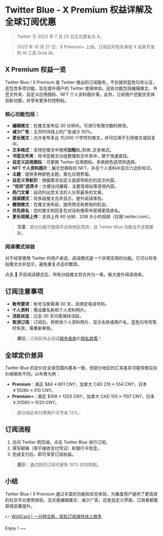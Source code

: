 # Twitter Blue - X Premium 权益详解及全球订阅优惠

> Twitter 于 2023 年 7 月 23 日正式更名为 X。

> 2023 年 10 月 27 日，X Premium+ 上线，订阅后可抢先体验 X 自家开发的 AI 工具 Grok AI。

## X Premium 权益一览

Twitter Blue / X Premium 是 Twitter 推出的订阅服务，不仅提供蓝色勾号认证，还包含多项功能，旨在提升用户的 Twitter 使用体验。这些功能包括编辑推文、书签文件夹、自定义应用图标、NFT 个人资料图片等。此外，订阅用户还能优先体验新功能，并享有更多的控制权。

### 核心功能包括：

- **编辑推文**：在推文发布后 30 分钟内，可进行有限次数的修改。
- **减少广告**：主页时间线上的广告减少 50%。
- **更长推文**：允许发布多达 10,000 个字符的推文，并可应用于引用推文或回复中。
- **文本格式**：支持在推文中使用**加粗**和_斜体_文本格式。
- **书签文件夹**：将书签推文分组整理到文件夹中，便于快速查找。
- **自定义应用图标**：可更换 Twitter 应用图标，多款颜色选项供选择。
- **NFT 个人资料图片**：展示您拥有的 NFT，并在个人资料中显示六边形标识。
- **主题**：提供多种颜色主题，美化应用界面。
- **自定义导航栏**：根据需求自定义底部导航栏的显示内容。
- **“空间”选项卡**：方便访问播客、主题音频站等音频内容。
- **热门文章**：自动列出您关注的人分享最多的文章。
- **阅读模式**：将多段推文合并显示，提升阅读体验。
- **撤销推文**：在推文发布前，提供预览和修改的机会。
- **优先排名**：您的推文和回复在对话和搜索中获得更高排名。
- **更长视频上传**：支持上传 60 分钟、2GB 大小的视频（仅限 twitter.com）。

> **注意**：部分功能可能因平台和地区而异，且 Twitter Blue 功能会不定期更新。

### 阅读模式体验

对于经常使用 Twitter 的用户来说，阅读模式是一个非常实用的功能。它可以将多段推文合并显示，避免重复点击的繁琐。

点击 📕 开启阅读模式后，所有分段推文将合并为一条，极大提升阅读效率。

## 订阅注意事项

- **账号要求**：账号注册需满 30 天，且绑定电话号码。
- **个人资料**：需设置名称和个人资料照片。
- **活跃状态**：过去 30 天内需保持活跃。
- **取消订阅**：订阅后，若修改个人资料照片、显示名称或用户名，蓝色勾号将暂时失效，需重新审核。

> **建议**：订阅前务必阅读[服务条款](#)和[隐私政策](#)！

## 全球定价差异

Twitter Blue 的定价在全球范围内基本一致，但部分地区的汇率差异可能导致实际价格略有不同。以年费为例：

- **Premium**：美区 $84 ≈ 601 CNY，加拿大 CAD 210 ≈ 554 CNY，日本 ￥10280 ≈ 510 CNY。
- **Premium+**：美区 $168 ≈ 1203 CNY，加拿大 CAD 105 ≈ 1107 CNY，日本 ￥20560 ≈ 1020 CNY。

> 部分地区年付费用户可节省 12%。

## 订阅流程

1. 访问 Twitter 网页端，点击 Twitter Blue 进行订阅。
2. 填写邮箱（用于接收支付凭证）和银行卡信息。
3. 完成支付后，即可享受订阅权益。

> **提示**：通过网页订阅可避免 30% 的内购税。

## 小结

Twitter Blue / X Premium 通过丰富的功能和优先体验，为重度用户提供了更高效的社交平台使用体验。无论是编辑推文、减少广告，还是自定义界面，订阅者都能获得显著提升。

👉 [WildCard | 一分钟注册，轻松订阅海外线上服务](https://bbtdd.com/WildCard)

Enjoy！~~